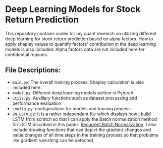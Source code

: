 # Deep Learning Models for Stock Return Prediction
This repository contains codes for my quant research on utilizing different deep learning for stock return prediction based on alpha factors. How to apply shapley values to quantify factors' contribution in the deep learning models is also included. Alpha factors data are not included here for confidential reasons.

## File Descriptions:
+ `main.py`: The overall training process. Shapley calculation is also included here.
+ `model.py`: Different deep learning models written in Pytorch
+ `utils.py`: Auxiliary functions such as dataset processing and performance evaluation
+ `config.py`: configurations for models and training process
+ `BN_LSTM.py`: It is a rather independent file which displays how I build LSTM from scratch so that I can apply the Batch normalization method for LSTM discribed in this paper: [Recurrent Batch Normalization](https://arxiv.org/pdf/1603.09025.pdf). I also include drawing functions that can depict the gradient changes and value changes of all time steps in the training process so that problems like gradient vanishing can be detected.

